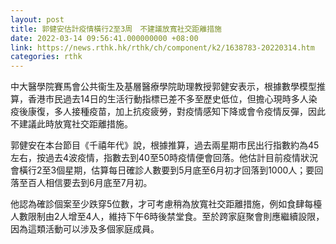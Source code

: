 ```yaml
---
layout: post
title: 郭健安估計疫情橫行2至3周　不建議放寬社交距離措施
date: 2022-03-14 09:56:41.000000000 +08:00
link: https://news.rthk.hk/rthk/ch/component/k2/1638783-20220314.htm
categories: rthk
---
```


中大醫學院賽馬會公共衞生及基層醫療學院助理教授郭健安表示，根據數學模型推算，香港市民過去14日的生活行動指標已差不多至歷史低位，但擔心現時多人染疫後康復，多人接種疫苗，加上抗疫疲勞，對疫情感知下降或會令疫情反彈，因此不建議此時放寬社交距離措施。

郭健安在本台節目《千禧年代》說，根據推算，過去兩星期市民出行指數約為45左右，按過去4波疫情，指數去到40至50時疫情便會回落。他估計目前疫情狀況會橫行2至3個星期，估算每日確診人數要到5月底至6月初才回落到1000人；要回落至百人相信要去到6月底至7月初。

他認為確診個案至少跌穿5位數，才可考慮稍為放寬社交距離措施，例如食肆每檯人數限制由2人增至4人，維持下午6時後禁堂食。至於跨家庭聚會則應繼續設限，因為這類活動可以涉及多個家庭成員。
